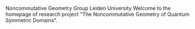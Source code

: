 Noncommutative Geometry Group
Leiden University
Welcome to the homepage of research project "The Noncommutative Geometry of Quantum Symmetric Domains".
